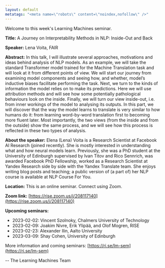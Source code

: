 ```yaml
---
layout: default
metatags: "<meta name=\"robots\" content=\"noindex,nofollow\" />"
---
```

Welcome to this week's Learning Machines seminar.

**Title:** A Journey on Interpretability Methods in NLP: Inside-Out and Back

**Speaker:** Lena Voita, FAIR

**Abstract:** In this talk, I will illustrate several approaches, motivations and ideas behind analysis of NLP models. As an example, we will take the standard Transformer model trained for the Machine Translation task and will look at it from different points of view. We will start our journey from examining model components and seeing how, and whether, model’s inductive biases facilitate performing the task. Next, we turn to the kinds of information the model relies on to make its predictions. Here we will use attribution methods and will see how some potentially pathological behaviours look on the inside. Finally, we will turn our view inside-out, i.e. from inner workings of the model to analysing its outputs. In this part, we will discover that the way the model learns to translate is very similar to how humans do it: from learning word-by-word translation first to becoming more fluent later. Most importantly, the two views (from the inside and from the outside) show the same process, and we will see how this process is reflected in these two types of analysis.

**About the speaker:** Elena (Lena) Voita is a Research Scientist at Facebook AI Research (joined recently). She is mostly interested in understanding what and how neural models learn. Previously, she was a PhD student at the University of Edinburgh supervised by Ivan Titov and Rico Sennrich, was awarded Facebook PhD Fellowship, worked as a Research Scientist at Yandex Research side by side with the Yandex Translate team. She enjoys writing blog posts and teaching; a public version of (a part of) her NLP course is available at NLP Course For You.

**Location:** This is an online seminar. Connect using Zoom.

**Zoom link:** [https://rise.zoom.us/j/208117140](https://rise.zoom.us/j/208117140)

**Upcoming seminars:**

* 2023-02-02: Vincent Szolnoky, Chalmers University of Technology
* 2023-02-09: Joakim Nivre, Erik Ylipää, and Olof Mogren, RISE
* 2023-02-23: Alexander Ilin, Aalto University
* 2023-03-09: Shay Cohen, University of Edinburgh

More information and coming seminars: [https://ri.se/lm-sem](https://ri.se/lm-sem)

-- The Learning Machines Team

